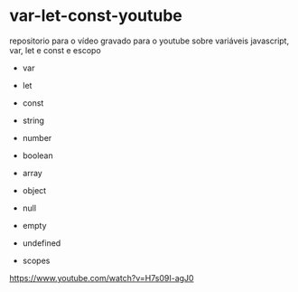 # var-let-const-youtube
repositorio para o vídeo gravado para o youtube sobre variáveis javascript, var, let e const e escopo

- var 
- let 
- const 

- string 
- number 
- boolean
- array 
- object 
- null
- empty 
- undefined 
- scopes 

https://www.youtube.com/watch?v=H7s09I-agJ0

